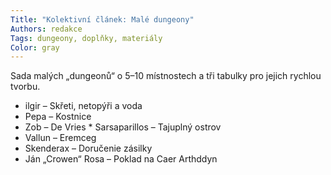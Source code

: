 ```yaml
---
Title: "Kolektivní článek: Malé dungeony"
Authors: redakce
Tags: dungeony, doplňky, materiály
Color: gray
---
```

Sada malých „dungeonů“ o 5–10 místnostech a tři tabulky pro jejich rychlou tvorbu.

* ilgir – Skřeti, netopýři a voda
* Pepa – Kostnice
* Zob – De Vries
* Sarsaparillos – Tajuplný ostrov
* Vallun – Eremceg
* Skenderax – Doručenie zásilky
* Ján „Crowen“ Rosa – Poklad na Caer Arthddyn
